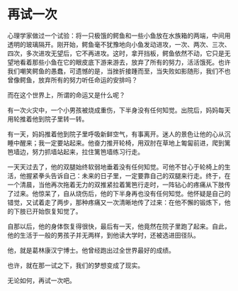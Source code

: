 # 再试一次

心理学家做过一个试验：将一只极饿的鳄鱼和一些小鱼放在水族箱的两端，中间用透明的玻璃隔开。刚开始，鳄鱼毫不犹豫地向小鱼发动进攻，一次、两次、三次、四次，多次进攻无望后，它不再进攻。这时，拿开挡板，鳄鱼依然不动，它只是无望地看着那些小鱼在它的眼皮底下游来游去，放弃了所有的努力，活活饿死。也许我们嘲笑鳄鱼的愚蠢，可遗憾的是，当挫折接踵而至，当失败如影随形，我们不也曾像鳄鱼，放弃所有的努力听任命运的安排吗？ 

 而在这个世界上，所谓的命运又是什么呢？ 

 有一次火灾中，一个小男孩被烧成重伤，下半身没有任何知觉。出院后，妈妈每天用轮推着他到院子里转一转。 

 有一天，妈妈推着他到院子里呼吸新鲜空气，有事离开。迷人的景色让他的心从沉睡中醒来；我一定要站起来。他奋力推开轮椅，用双肘在草地上匍匐前进，爬到篱笆墙边，努力抓墙站起来，拉住篱笆墙练习行走。 

 一天天过去了，他的双腿始终软弱地垂着没有任何知觉。可他不甘心于轮椅上的生活，他握紧拳头告诉自己：未来的日子里，一定要靠自己的双腿来行走。终于，在一个清晨，当他再次拖着无力的双推紧拉着篱笆行走时，一阵钻心的疼痛从下肢传了过来。他惊呆了，自从烧伤后，他的下半身再也没有任何知觉。他怀疑是自己的错觉，又试着走了两步，那种疼痛又一次清晰地传了过来：在他不懈的锻炼下，他的下肢已开始恢复知觉了。 

 自那以后，他的身体恢复得很快，最后有一天，他竟然在院子里跑了起来。自此，他的生活于一般的男孩子并无两样，到他读大学时，还被选进田径队。 

 他，就是葛林康汉宁博士。他曾经跑出过全世界最好的成绩。 

 也许，就在那一试之下，我们的梦想变成了现实。 

 无论如何，再试一次吧。
 